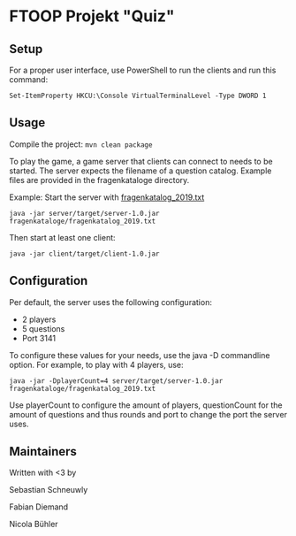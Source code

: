 # FTOOP Projekt "Quiz"
## Setup
For a proper user interface, use PowerShell to run the clients and run this command: 

`Set-ItemProperty HKCU:\Console VirtualTerminalLevel -Type DWORD 1`

## Usage
Compile the project: `mvn clean package`

To play the game, a game server that clients can connect to needs to be started.
The server expects the filename of a question catalog.
Example files are provided in the fragenkataloge directory.

Example: Start the server with [fragenkatalog_2019.txt](fragenkataloge/fragenkatalog_2019.txt)

`java -jar server/target/server-1.0.jar fragenkataloge/fragenkatalog_2019.txt`

Then start at least one client:

`java -jar client/target/client-1.0.jar`

## Configuration
Per default, the server uses the following configuration:
- 2 players
- 5 questions
- Port 3141

To configure these values for your needs, use the java -D commandline option.
For example, to play with 4 players, use:

`java -jar -DplayerCount=4 server/target/server-1.0.jar fragenkataloge/fragenkatalog_2019.txt`

Use playerCount to configure the amount of players, questionCount for the amount of questions and thus rounds and port to change the port the server uses. 
## Maintainers
Written with <3 by

Sebastian Schneuwly

Fabian Diemand

Nicola Bühler
